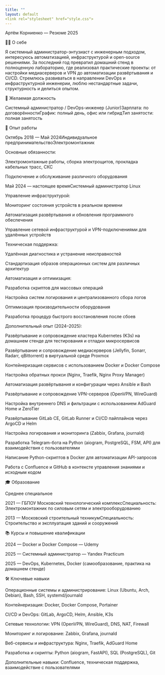 ```yaml
---
title: ""
layout: default
<link rel="stylesheet" href="style.css">
---
```


Артём Корниенко — Резюме 2025

🧑‍💻 О себе

Я системный администратор-энтузиаст с инженерным подходом, интересуюсь автоматизацией, инфраструктурой и open-source решениями. За последний год превратил домашний стенд в полноценную лабораторию, где реализовал практические проекты: от настройки медиасерверов и VPN до автоматизации развёртывания и CI/CD. Стремлюсь развиваться в направлении DevOps и инфраструктурной инженерии, люблю нестандартные задачи, структурность и делиться опытом.

💼 Желаемая должность

Системный администратор / DevOps-инженер (Junior)Зарплата: по договорённостиГрафик: полный день, офис или гибридТип занятости: полная занятость

🧰 Опыт работы

Октябрь 2018 — Май 2024Индивидуальное предпринимательствоЭлектромонтажник

Основные обязанности:

Электромонтажные работы, сборка электрощитов, прокладка кабельных трасс, СКС

Подключение и обслуживание различного оборудования

Май 2024 — настоящее времяСистемный администратор Linux

Управление инфраструктурой:

Мониторинг состояния устройств в реальном времени

Автоматизация развёртывания и обновления программного обеспечения

Управление сетевой инфраструктурой и VPN-подключениями для удалённых устройств

Техническая поддержка:

Удалённая диагностика и устранение неисправностей

Стандартизация образов операционных систем для различных архитектур

Автоматизация и оптимизация:

Разработка скриптов для массовых операций

Настройка систем логирования и централизованного сбора логов

Оптимизация производительности оборудования

Разработка процедур быстрого восстановления после сбоев

Дополнительный опыт (2024–2025):

Развёртывание и сопровождение кластера Kubernetes (K3s) на домашнем стенде для тестирования и отладки микросервисов

Развёртывание и сопровождение медиасерверов (Jellyfin, Sonarr, Radarr, qBittorrent) в виртуальной среде Proxmox

Контейнеризация сервисов с использованием Docker и Docker Compose

Настройка обратных прокси (Nginx, Traefik, Nginx Proxy Manager)

Автоматизация развёртывания и конфигурации через Ansible и Bash

Развёртывание и сопровождение VPN-серверов (OpenVPN, WireGuard)

Настройка внутреннего DNS и фильтрации с использованием AdGuard Home и ZeroTier

Развёртывание GitLab CE, GitLab Runner и CI/CD пайплайнов через ArgoCD и Helm

Настройка логирования и мониторинга (Zabbix, Grafana, journald)

Разработка Telegram-бота на Python (aiogram, PostgreSQL, FSM, API) для взаимодействия с пользователями

Написание Python-скриптов в Docker для автоматизации API-запросов

Работа с Confluence и GitHub в контексте управления знаниями и исходным кодом

🎓 Образование

Среднее специальное

2021 — ГБПОУ Московский технологический комплексСпециальность: Электромонтажник по силовым сетям и электрооборудованию

2013 — Московский строительный техникумСпециальность: Строительство и эксплуатация зданий и сооружений

📚 Курсы и повышение квалификации

2024 — Docker и Docker Compose — Udemy

2025 — Системный администратор — Yandex Practicum

2025 — DevOps, Kubernetes, Docker (самообразование, практика на домашнем стенде)

🛠️ Ключевые навыки

Операционные системы и администрирование: Linux (Ubuntu, Arch, Debian), Bash, SSH, systemd/journald

Контейнеризация: Docker, Docker Compose, Portainer

CI/CD и DevOps: GitLab, ArgoCD, Helm, Ansible, K3s

Сетевые технологии: VPN (OpenVPN, WireGuard), DNS, NAT, Firewall

Мониторинг и логирование: Zabbix, Grafana, journald

Веб-сервисы и инфраструктура: Nginx, Traefik, AdGuard Home

Разработка и скрипты: Python (aiogram, FastAPI), SQL (PostgreSQL), Git

Дополнительные навыки: Confluence, техническая поддержка, взаимодействие с пользователями
